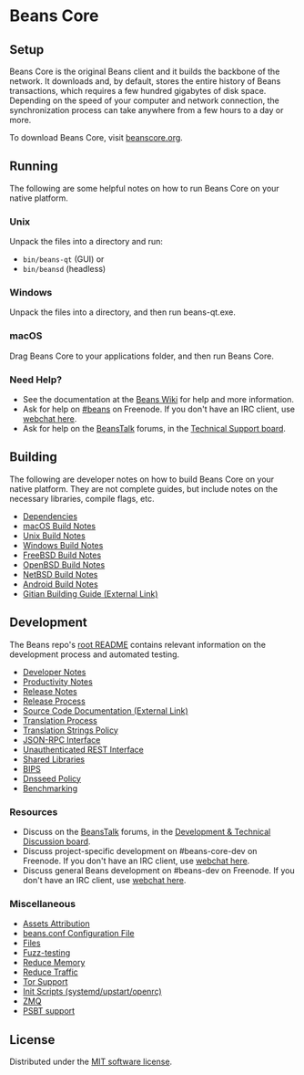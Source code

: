Beans Core
=============

Setup
---------------------
Beans Core is the original Beans client and it builds the backbone of the network. It downloads and, by default, stores the entire history of Beans transactions, which requires a few hundred gigabytes of disk space. Depending on the speed of your computer and network connection, the synchronization process can take anywhere from a few hours to a day or more.

To download Beans Core, visit [beanscore.org](https://beanscore.org/en/download/).

Running
---------------------
The following are some helpful notes on how to run Beans Core on your native platform.

### Unix

Unpack the files into a directory and run:

- `bin/beans-qt` (GUI) or
- `bin/beansd` (headless)

### Windows

Unpack the files into a directory, and then run beans-qt.exe.

### macOS

Drag Beans Core to your applications folder, and then run Beans Core.

### Need Help?

* See the documentation at the [Beans Wiki](https://en.beans.it/wiki/Main_Page)
for help and more information.
* Ask for help on [#beans](https://webchat.freenode.net/#beans) on Freenode. If you don't have an IRC client, use [webchat here](https://webchat.freenode.net/#beans).
* Ask for help on the [BeansTalk](https://beanstalk.org/) forums, in the [Technical Support board](https://beanstalk.org/index.php?board=4.0).

Building
---------------------
The following are developer notes on how to build Beans Core on your native platform. They are not complete guides, but include notes on the necessary libraries, compile flags, etc.

- [Dependencies](dependencies.md)
- [macOS Build Notes](build-osx.md)
- [Unix Build Notes](build-unix.md)
- [Windows Build Notes](build-windows.md)
- [FreeBSD Build Notes](build-freebsd.md)
- [OpenBSD Build Notes](build-openbsd.md)
- [NetBSD Build Notes](build-netbsd.md)
- [Android Build Notes](build-android.md)
- [Gitian Building Guide (External Link)](https://github.com/beans-core/docs/blob/master/gitian-building.md)

Development
---------------------
The Beans repo's [root README](/README.md) contains relevant information on the development process and automated testing.

- [Developer Notes](developer-notes.md)
- [Productivity Notes](productivity.md)
- [Release Notes](release-notes.md)
- [Release Process](release-process.md)
- [Source Code Documentation (External Link)](https://doxygen.beanscore.org/)
- [Translation Process](translation_process.md)
- [Translation Strings Policy](translation_strings_policy.md)
- [JSON-RPC Interface](JSON-RPC-interface.md)
- [Unauthenticated REST Interface](REST-interface.md)
- [Shared Libraries](shared-libraries.md)
- [BIPS](bips.md)
- [Dnsseed Policy](dnsseed-policy.md)
- [Benchmarking](benchmarking.md)

### Resources
* Discuss on the [BeansTalk](https://beanstalk.org/) forums, in the [Development & Technical Discussion board](https://beanstalk.org/index.php?board=6.0).
* Discuss project-specific development on #beans-core-dev on Freenode. If you don't have an IRC client, use [webchat here](https://webchat.freenode.net/#beans-core-dev).
* Discuss general Beans development on #beans-dev on Freenode. If you don't have an IRC client, use [webchat here](https://webchat.freenode.net/#beans-dev).

### Miscellaneous
- [Assets Attribution](assets-attribution.md)
- [beans.conf Configuration File](beans-conf.md)
- [Files](files.md)
- [Fuzz-testing](fuzzing.md)
- [Reduce Memory](reduce-memory.md)
- [Reduce Traffic](reduce-traffic.md)
- [Tor Support](tor.md)
- [Init Scripts (systemd/upstart/openrc)](init.md)
- [ZMQ](zmq.md)
- [PSBT support](psbt.md)

License
---------------------
Distributed under the [MIT software license](/COPYING).

